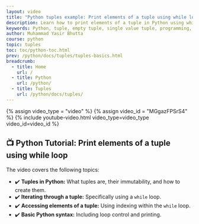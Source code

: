 ```yaml
---
layout: video
title: "Python tuples example: Print elements of a tuple using while loop"
description: Learn how to print elements of a tuple in Python using while loop.
keywords: Python, tuple, empty tuple, single value tuple, programming, data structures, Python tutorial
author: Muhammad Yasir Bhutta
course: python
topic: tuples
toc: toc/python-toc.html
prev: /python/docs/tuples/tuples-basics.html
breadcrumb:
  - title: Home
    url: /
  - title: Python
    url: /python/
  - title: Tuples
    url: /python/docs/tuples/
---
```


{% assign video_type = "video" %}
{% assign video_id = "MGgazFPSrS4" %}
{% include youtube-video.html video_type=video_type video_id=video_id %}

## **📺 Python Tutorial: Print elements of a tuple using while loop**  

The video covers the following topics:

* ✔️ **Tuples in Python:** What tuples are, their immutability, and how to create them.
* ✔️ **Iterating through a tuple:** Specifically using a `while` loop.
* ✔️ **Accessing elements of a tuple:** Using indexing within the `while` loop.
* ✔️ **Basic Python syntax:** Including loop control and printing.
